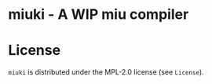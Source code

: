 # miuki - A WIP miu compiler

# License

`miuki` is distributed under the MPL-2.0 license (see `License`).
